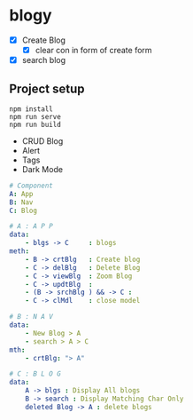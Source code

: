 # blogy
- [x] Create Blog
    - [x] clear con in form of create form
- [x] search blog

## Project setup
```
npm install
npm run serve
npm run build
```

- CRUD Blog
- Alert
- Tags
- Dark Mode
```yaml
# Component
A: App
B: Nav
C: Blog

# A : A P P
data: 
    - blgs -> C     : blogs
meth:
    - B -> crtBlg   : Create blog
    - C -> delBlg   : Delete Blog
    - C -> viewBlg  : Zoom Blog
    - C -> updtBlg  :
    - (B -> srchBlg ) && -> C : 
    - C -> clMdl    : close model

# B : N A V
data:
    - New Blog > A
    - search > A > C
mth:
    - crtBlg: "> A"

# C : B L O G
data:
    A -> blgs : Display All blogs
    B -> search : Display Matching Char Only
    deleted Blog -> A : delete blogs

```
